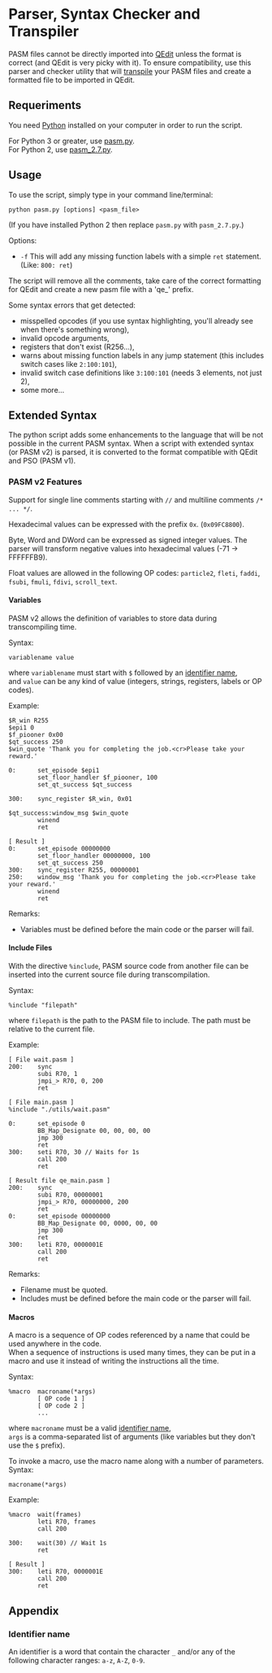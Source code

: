 # Parser, Syntax Checker and Transpiler
PASM files cannot be directly imported into [QEdit](https://qedit.info/index.php?title=Main_Page) unless the format is correct (and QEdit is very picky with it). To ensure compatibility, use this parser and checker utility that will [transpile](https://en.wikipedia.org/wiki/Source-to-source_compiler) your PASM files and create a formatted file to be imported in QEdit.

## Requeriments
You need [Python](https://www.python.org/) installed on your computer in order to run the script.

For Python 3 or greater, use [pasm.py](https://raw.githubusercontent.com/raohmaru/psoasm-npp-udl/master/parser/pasm.py).  
For Python 2, use [pasm_2.7.py](https://raw.githubusercontent.com/raohmaru/psoasm-npp-udl/master/parser/pasm_2.7.py).

## Usage
To use the script, simply type in your command line/terminal:
```
python pasm.py [options] <pasm_file>
```
(If you have installed Python 2 then replace `pasm.py` with `pasm_2.7.py`.)

Options:
+ `-f` This will add any missing function labels with a simple `ret` statement. (Like: `800: ret`)

The script will remove all the comments, take care of the correct formatting for QEdit and create a new pasm file with a 'qe_' prefix.

Some syntax errors that get detected:
+ misspelled opcodes (if you use syntax highlighting, you'll already see when there's something wrong),
+ invalid opcode arguments,
+ registers that don't exist (R256...),
+ warns about missing function labels in any jump statement (this includes switch cases like `2:100:101`),
+ invalid switch case definitions like `3:100:101` (needs 3 elements, not just 2),
+ some more...

## Extended Syntax
The python script adds some enhancements to the language that will be not possible in the current PASM syntax. When a script with extended syntax (or PASM v2) is parsed, it is converted to the format compatible with QEdit and PSO (PASM v1).

### PASM v2 Features
Support for single line comments starting with `//` and multiline comments `/* ... */`.

Hexadecimal values can be expressed with the prefix `0x`. (`0x09FC8800`).

Byte, Word and DWord can be expressed as signed integer values. The parser will transform negative values into hexadecimal values (-71 -> FFFFFFB9).

Float values are allowed in the following OP codes: `particle2`, `fleti`, `faddi`, `fsubi`, `fmuli`, `fdivi`, `scroll_text`.

#### Variables
PASM v2 allows the definition of variables to store data during transcompiling time.  

Syntax:
```
variablename value
```
where `variablename` must start with `$` followed by an [identifier name](#identifier-name),  
and `value` can be any kind of value (integers, strings, registers, labels or OP codes).

Example:
```
$R_win R255
$epi1 0
$f_piooner 0x00
$qt_success 250
$win_quote 'Thank you for completing the job.<cr>Please take your reward.'

0:      set_episode $epi1
        set_floor_handler $f_piooner, 100
		set_qt_success $qt_success

300:    sync_register $R_win, 0x01

$qt_success:window_msg $win_quote
        winend
        ret
		
[ Result ]
0:      set_episode 00000000
        set_floor_handler 00000000, 100
        set_qt_success 250
300:    sync_register R255, 00000001
250:    window_msg 'Thank you for completing the job.<cr>Please take your reward.'
        winend 
        ret 
```

Remarks:  
+ Variables must be defined before the main code or the parser will fail.

#### Include Files
With the directive `%include`, PASM source code from another file can be inserted into the current source file during transcompilation.

Syntax:
```
%include "filepath"
```
where `filepath` is the path to the PASM file to include. The path must be relative to the current file.

Example:
```
[ File wait.pasm ]
200:    sync 
        subi R70, 1
        jmpi_> R70, 0, 200
        ret 
		
[ File main.pasm ]
%include "./utils/wait.pasm"

0:      set_episode 0
        BB_Map_Designate 00, 00, 00, 00
		jmp 300
		ret
300:    seti R70, 30 // Waits for 1s
        call 200
		ret
		
[ Result file qe_main.pasm ]
200:    sync 
        subi R70, 00000001
        jmpi_> R70, 00000000, 200
        ret 
0:      set_episode 00000000
        BB_Map_Designate 00, 0000, 00, 00
        jmp 300
        ret 
300:    leti R70, 0000001E
        call 200
        ret 

```

Remarks:  
+ Filename must be quoted.
+ Includes must be defined before the main code or the parser will fail.

#### Macros
A macro is a sequence of OP codes referenced by a name that could be used anywhere in the code.  
When a sequence of instructions is used many times, they can be put in a macro and use it instead of writing the instructions all the time.

Syntax:
```
%macro  macroname(*args)
		[ OP code 1 ]
		[ OP code 2 ]
		...
```
where `macroname` must be a valid [identifier name](#identifier-name),  
`args` is a comma-separated list of arguments (like variables but they don't use the `$` prefix).

To invoke a macro, use the macro name along with a number of parameters.  
Syntax:
```
macroname(*args)
```

Example:
```
%macro  wait(frames)
		leti R70, frames
		call 200
		
300:    wait(30) // Wait 1s
        ret 
		
[ Result ]
300:    leti R70, 0000001E
        call 200
        ret 
```

## Appendix
### Identifier name
An identifier is a word that contain the character `_` and/or any of the following character ranges: `a-z`, `A-Z`, `0-9`.